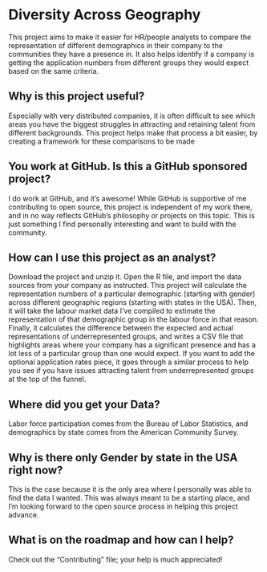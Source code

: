 # Diversity Across Geography
This project aims to make it easier for HR/people analysts to compare the representation of different demographics in their company to the communities they have a presence in. It also helps identify if a company is getting the application numbers from different groups they would expect based on the same criteria. 

## Why is this project useful? 
Especially with very distributed companies, it is often difficult to see which areas you have the biggest struggles in attracting and retaining talent from different backgrounds. This project helps make that process a bit easier, by creating a framework for these comparisons to be made

## You work at GitHub. Is this a GitHub sponsored project?
I do work at GitHub, and it’s awesome! While GitHub is supportive of me contributing to open source, this project is independent of my work there, and in no way reflects GitHub’s philosophy or projects on this topic. This is just something I find personally interesting and want to build with the community. 

## How can I use this project as an analyst?
Download the project and unzip it. Open the R file, and import the data sources from your company as instructed. This project will calculate the representation numbers of a particular demographic (starting with gender) across different geographic regions (starting with states in the USA). Then, it will take the labour market data I’ve compiled to estimate the representation of that demographic group in the labour force in that reason. Finally, it calculates the difference between the expected and actual representations of underrepresented groups, and writes a CSV file that highlights areas where your company has a significant presence and has a lot less of a particular group than one would expect. If you want to add the optional application rates piece, it goes through a similar process to help you see if you have issues attracting talent from underrepresented groups at the top of the funnel.

## Where did you get your Data?
Labor force participation comes from the Bureau of Labor Statistics, and demographics by state comes from the American Community Survey.

## Why is there only Gender by state in the USA right now?
This is the case because it is the only area where I personally was able to find the data I wanted. This was always meant to be a starting place, and I’m looking forward to the open source process in helping this project advance.

## What is on the roadmap and how can I help?
Check out the “Contributing” file; your help is much appreciated!
